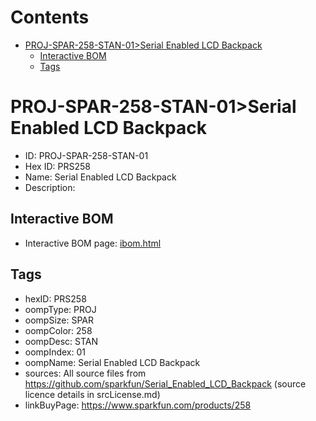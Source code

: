 



Contents
========

* [PROJ-SPAR-258-STAN-01>Serial Enabled LCD Backpack](#proj-spar-258-stan-01serial-enabled-lcd-backpack)
	* [Interactive BOM](#interactive-bom)
	* [Tags](#tags)

# PROJ-SPAR-258-STAN-01>Serial Enabled LCD Backpack

- ID: PROJ-SPAR-258-STAN-01
- Hex ID: PRS258
- Name: Serial Enabled LCD Backpack
- Description: 

## Interactive BOM

- Interactive BOM page: [ibom.html](kicad/bom/ibom.html)

## Tags

- hexID: PRS258
- oompType: PROJ
- oompSize: SPAR
- oompColor: 258
- oompDesc: STAN
- oompIndex: 01
- oompName: Serial Enabled LCD Backpack
- sources: All source files from https://github.com/sparkfun/Serial_Enabled_LCD_Backpack (source licence details in srcLicense.md)
- linkBuyPage: https://www.sparkfun.com/products/258
